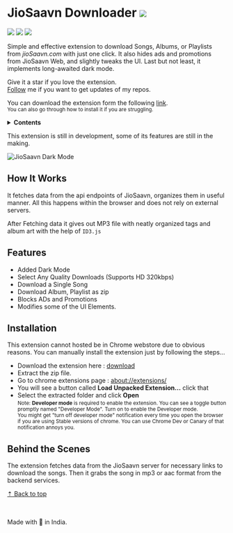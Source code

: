 # JioSaavn Downloader ![][sh_chrome]

![][sh_gh_stars] ![][sh_version] [![][sh_downloads]][release]

Simple and effective extension to download Songs, Albums, or Playlists from _jioSaavn.com_ with just one click. It also hides ads and promotions from JioSaavn Web, and slightly tweaks the UI. Last but not least, it implements long-awaited dark mode.

Give it a star if you love the extension.\
[Follow][profile] me if you want to get updates of my repos.

You can download the extension form the following [link][download].\
<small>You can also go through how to install it if you are struggling.</small>

<details>
	<summary><b>Contents</b></summary>
	<ul>
		<li><a href='#how-it-works'>How It Works</a></li>
		<li><a href='#features'>Features</a></li>
		<li><a href='#installation'>Installation</a></li>
		<li><a href='#behind-the-scenes'>Behind the Scenes</a></li>
	</ul>
</details>

This extension is still in development, some of its features are still in the making.

![JioSaavn Dark Mode][img_1]

## How It Works

It fetches data from the api endpoints of JioSaavn, organizes them in useful manner. All this happens within the browser and does not rely on external servers.

After Fetching data it gives out MP3 file with neatly organized tags and album art with the help of `ID3.js`

## Features

- Added Dark Mode
- Select Any Quality Downloads (Supports HD 320kbps)
- Download a Single Song
- Download Album, Playlist as zip
- Blocks ADs and Promotions
- Modifies some of the UI Elements.

## Installation

This extension cannot hosted be in Chrome webstore due to obvious reasons. You can manually install the extension just by following the steps...

- Download the extension here : [download][download]
- Extract the zip file.
- Go to chrome extensions page : [about://extensions/](about://extensions/ ' ')
- You will see a button called **Load Unpacked Extension...** click that
- Select the extracted folder and click **Open**\
  <small>
  Note: <strong>Developer mode</strong> is required to enable the extension. You can see a toggle button promptly named "Developer Mode". Turn on to enable the Developer mode.<br>
  You might get "turn off developer mode" notification every time you open the browser if you are using Stable versions of chrome. You can use Chrome Dev or Canary of that notification annoys you.
  </small>

## Behind the Scenes

The extension fetches data from the JioSaavn server for necessary links to download the songs. Then it grabs the song in mp3 or aac format from the backend services.

[&#x21e1; Back to top](#)

<br/><br/>
Made with 💖 in India.

[release]: https://github.com/GrayGalaxy/jiosaavn-downloader/releases ' '
[download]: https://github.com/GrayGalaxy/jiosaavn-downloader/releases/download/v0.7.3/release.zip 'Download'
[profile]: https://github.com/GrayGalaxy

<!--Images -->

[img_1]: https://user-images.githubusercontent.com/49820575/141003468-cd7dccc8-1822-457e-b537-36b8fe4e0c31.jpg

<!-- Shields -->

[sh_gh_stars]: https://img.shields.io/github/stars/GrayGalaxy/jiosaavn-downloader.svg?logo=github&label=Stars
[sh_chrome]: https://img.shields.io/badge/-Chrome-black?logo=google-chrome&logoColor=white
[sh_version]: https://img.shields.io/github/manifest-json/v/graygalaxy/jiosaavn-downloader/main?label=Version
[sh_downloads]: https://img.shields.io/github/downloads/GrayGalaxy/jiosaavn-downloader/total?label=Downloads
